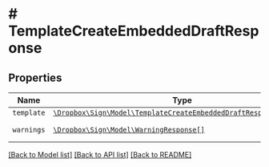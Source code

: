 # # TemplateCreateEmbeddedDraftResponse



## Properties

Name | Type | Description | Notes
------------ | ------------- | ------------- | -------------
| `template` | [```\Dropbox\Sign\Model\TemplateCreateEmbeddedDraftResponseTemplate```](TemplateCreateEmbeddedDraftResponseTemplate.md) |    |  |
| `warnings` | [```\Dropbox\Sign\Model\WarningResponse[]```](WarningResponse.md) |  A list of warnings.  |  |

[[Back to Model list]](../../README.md#models) [[Back to API list]](../../README.md#endpoints) [[Back to README]](../../README.md)
